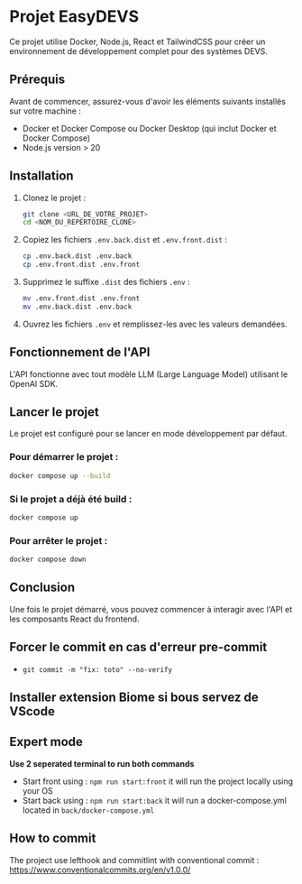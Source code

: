 # Projet EasyDEVS

Ce projet utilise Docker, Node.js, React et TailwindCSS pour créer un environnement de développement complet pour des systèmes DEVS.

## Prérequis

Avant de commencer, assurez-vous d'avoir les éléments suivants installés sur votre machine :

- Docker et Docker Compose ou Docker Desktop (qui inclut Docker et Docker Compose)
- Node.js version > 20

## Installation

1. Clonez le projet :

   ```bash
   git clone <URL_DE_VOTRE_PROJET>
   cd <NOM_DU_REPERTOIRE_CLONÉ>
   ```

2. Copiez les fichiers `.env.back.dist` et `.env.front.dist` :

   ```bash
   cp .env.back.dist .env.back
   cp .env.front.dist .env.front
   ```

3. Supprimez le suffixe `.dist` des fichiers `.env` :

   ```bash
   mv .env.front.dist .env.front
   mv .env.back.dist .env.back
   ```

4. Ouvrez les fichiers `.env` et remplissez-les avec les valeurs demandées.

## Fonctionnement de l'API

L'API fonctionne avec tout modèle LLM (Large Language Model) utilisant le OpenAI SDK.

## Lancer le projet

Le projet est configuré pour se lancer en mode développement par défaut.

### Pour démarrer le projet :

```bash
docker compose up --build
```

### Si le projet a déjà été build :

```bash
docker compose up
```

### Pour arrêter le projet :

```bash
docker compose down
```

## Conclusion

Une fois le projet démarré, vous pouvez commencer à interagir avec l'API et les composants React du frontend.



## Forcer le commit en cas d'erreur pre-commit

- `git commit -m "fix: toto" --no-verify`

## Installer extension Biome si bous servez de VScode


## Expert mode

**Use 2 seperated terminal to run both commands**

- Start front using : `npm run start:front` it will run the project locally using your OS
- Start back using : `npm run start:back` it will run a docker-compose.yml located in `back/docker-compose.yml`


## How to commit

The project use lefthook and commitlint with conventional commit : https://www.conventionalcommits.org/en/v1.0.0/ 